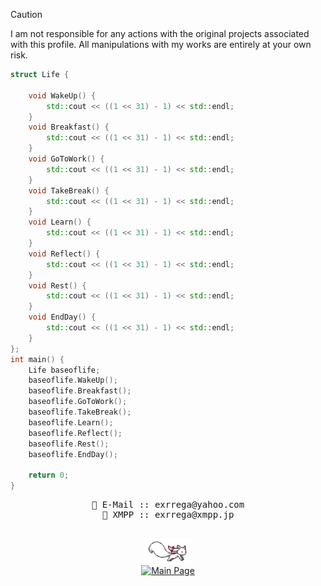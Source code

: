 > [!CAUTION]
> I am not responsible for any actions with the original projects associated with this profile. All manipulations with my works are entirely at your own risk.

```cpp
struct Life {

    void WakeUp() { 
        std::cout << ((1 << 31) - 1) << std::endl; 
    }
    void Breakfast() { 
        std::cout << ((1 << 31) - 1) << std::endl; 
    }
    void GoToWork() {
        std::cout << ((1 << 31) - 1) << std::endl; 
    }
    void TakeBreak() {
        std::cout << ((1 << 31) - 1) << std::endl; 
    }
    void Learn() {
        std::cout << ((1 << 31) - 1) << std::endl; 
    }
    void Reflect() {
        std::cout << ((1 << 31) - 1) << std::endl; 
    }
    void Rest() {
        std::cout << ((1 << 31) - 1) << std::endl; 
    }
    void EndDay() {
        std::cout << ((1 << 31) - 1) << std::endl; 
    }
};
int main() {
    Life baseoflife;
    baseoflife.WakeUp();
    baseoflife.Breakfast();
    baseoflife.GoToWork();
    baseoflife.TakeBreak();
    baseoflife.Learn();
    baseoflife.Reflect();
    baseoflife.Rest();
    baseoflife.EndDay();

    return 0;
}

```

<div align="center">
  <pre>
👔 E-Mail :: exrrega@yahoo.com
💼 XMPP :: exrrega@xmpp.jp
  </pre>

  <img src="fox.gif" height="40" alt="animal"/>
  
  <br>

  <a href="https://equalbox.github.io/">
    <img src="https://img.shields.io/badge/Main%20Page-black?style=for-the-badge" alt="Main Page">
  </a>
</div>








